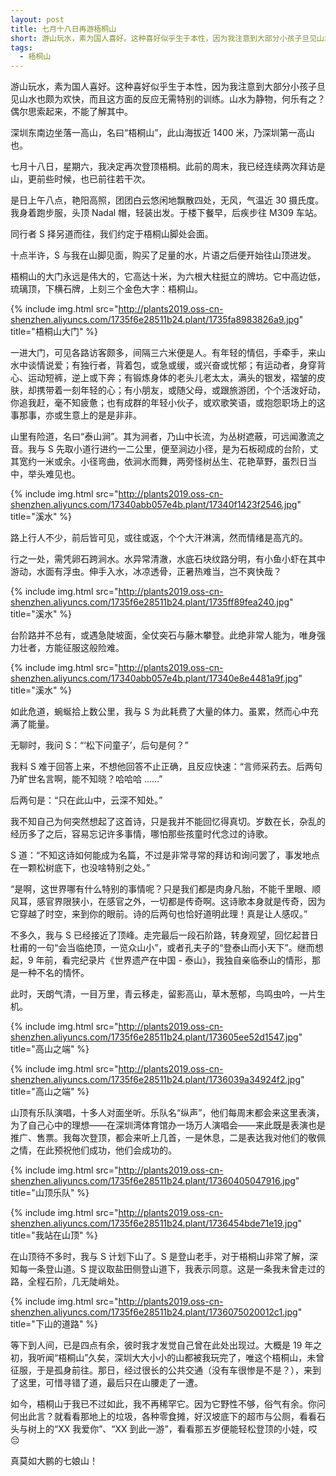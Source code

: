 ```yaml
---
layout: post
title: 七月十八日再游梧桐山
short: 游山玩水，素为国人喜好。这种喜好似乎生于本性，因为我注意到大部分小孩子旦见山水也颇为欢快，而且这方面的反应无需特别的训练。山水为静物，何乐有之？偶尔思索起来，不能了解其中
tags: 
  - 梧桐山
---
```


游山玩水，素为国人喜好。这种喜好似乎生于本性，因为我注意到大部分小孩子旦见山水也颇为欢快，而且这方面的反应无需特别的训练。山水为静物，何乐有之？偶尔思索起来，不能了解其中。

深圳东南边坐落一高山，名曰“梧桐山”，此山海拔近 1400 米，乃深圳第一高山也。

七月十八日，星期六，我决定再次登顶梧桐。此前的周末，我已经连续两次拜访是山，更前些时候，也已前往若干次。

是日上午八点，艳阳高照，团团白云悠闲地飘散四处，无风，气温近 30 摄氏度。我身着跑步服，头顶 Nadal 帽，轻装出发。于楼下餐早，后疾步往 M309 车站。

同行者 S 择另道而往，我们约定于梧桐山脚处会面。

十点半许，S 与我在山脚见面，购买了足量的水，片语之后便开始往山顶进发。

梧桐山的大门永远是伟大的，它高达十米，为六根大柱挺立的牌坊。它中高边低，琉璃顶，下横石牌，上刻三个金色大字：梧桐山。

{% include img.html src="http://plants2019.oss-cn-shenzhen.aliyuncs.com/1735f6e28511b24.plant/1735fa8983826a9.jpg" title="梧桐山大门" %}

一进大门，可见各路访客颇多，间隔三六米便是人。有年轻的情侣，手牵手，来山水中谈情说爱；有独行者，背着包，或急或缓，或兴奋或忧郁；有运动者，身穿背心、运动短裤，逆上或下奔；有锻炼身体的老头儿老太太，满头的银发，褶皱的皮肤，却携带着一刻年轻的心；有小朋友，或随父母，或跟旅游团，个个活泼好动，你追我赶，毫不知疲惫；也有成群的年轻小伙子，或欢歌笑语，或抱怨职场上的这事那事，亦或生意上的是是非非。

山里有险道，名曰“泰山涧”。其为涧者，乃山中长流，为丛树遮蔽，可远闻激流之音。我与 S 先取小道行进约一二公里，便至涧边小径，是为石板砌成的台阶，丈其宽约一米或余。小径弯曲，依涧水而舞，两旁怪树丛生、花艳草野，虽烈日当中，举头难见也。

{% include img.html src="http://plants2019.oss-cn-shenzhen.aliyuncs.com/17340abb057e4b.plant/17340f1423f2546.jpg" title="溪水" %}

路上行人不少，前后皆可见，或往或返，个个大汗淋漓，然而情绪是高亢的。

行之一处，需凭卵石跨涧水。水异常清澈，水底石块纹路分明，有小鱼小虾在其中游动，水面有浮虫。伸手入水，冰凉透骨，正暑热难当，岂不爽快哉？

{% include img.html src="http://plants2019.oss-cn-shenzhen.aliyuncs.com/1735f6e28511b24.plant/1735ff89fea240.jpg" title="溪水" %}

台阶路并不总有，或遇急陡坡面，全仗突石与藤木攀登。此绝非常人能为，唯身强力壮者，方能征服这般险难。

{% include img.html src="http://plants2019.oss-cn-shenzhen.aliyuncs.com/17340abb057e4b.plant/17340e8e4481a9f.jpg" title="溪水" %}

如此危道，蜿蜒拾上数公里，我与 S 为此耗费了大量的体力。虽累，然而心中充满了能量。

无聊时，我问 S：“‘松下问童子’，后句是何？”

我料 S 难于回答上来，不想他回答不止正确，且反应快速：“言师采药去。后两句乃旷世名言啊，能不知晓？哈哈哈 ......”

后两句是：“只在此山中，云深不知处。”

我不知自己为何突然想起了这首诗，只是我并不能回忆得真切。岁数在长，杂乱的经历多了之后，容易忘记许多事情，哪怕那些孩童时代念过的诗歌。

S 道：“不知这诗如何能成为名篇，不过是非常寻常的拜访和询问罢了，事发地点在一颗松树底下，也没啥特别之处。”

“是啊，这世界哪有什么特别的事情呢？只是我们都是肉身凡胎，不能千里眼、顺风耳，感官界限狭小，在感官之外，一切都是传奇啊。这诗歌本身就是传奇，因为它穿越了时空，来到你的眼前。诗的后两句也恰好道明此理！真是让人感叹。”

不多久，我与 S 已经接近了顶峰。走完最后一段石阶路，转身观望，回忆起昔日杜甫的一句“会当临绝顶，一览众山小”，或者孔夫子的“登泰山而小天下”。继而想起，9 年前，看完纪录片《世界遗产在中国 - 泰山》，我独自亲临泰山的情形，那是一种不名的情怀。

此时，天朗气清，一目万里，青云移走，留影高山，草木葱郁，鸟鸣虫吟，一片生机。

{% include img.html src="http://plants2019.oss-cn-shenzhen.aliyuncs.com/1735f6e28511b24.plant/173605ee52d1547.jpg" title="高山之端" %}

{% include img.html src="http://plants2019.oss-cn-shenzhen.aliyuncs.com/1735f6e28511b24.plant/1736039a34924f2.jpg" title="高山之端" %}

山顶有乐队演唱，十多人对面坐听。乐队名“纵声”，他们每周末都会来这里表演，为了自己心中的理想——在深圳湾体育馆办一场万人演唱会——来此既是表演也是推广、售票。我每次登顶，都会来听上几首，一是休息，二是表达我对他们的敬佩之情，在此预祝他们成功，他们会成功的。

{% include img.html src="http://plants2019.oss-cn-shenzhen.aliyuncs.com/1735f6e28511b24.plant/17360405047916.jpg" title="山顶乐队" %}

{% include img.html src="http://plants2019.oss-cn-shenzhen.aliyuncs.com/1735f6e28511b24.plant/1736454bde71e19.jpg" title="我站在山顶" %}

在山顶待不多时，我与 S 计划下山了。S 是登山老手，对于梧桐山非常了解，深知每一条登山道。S 提议取盐田侧登山道下，我表示同意。这是一条我未曾走过的路，全程石阶，几无陡峭处。

{% include img.html src="http://plants2019.oss-cn-shenzhen.aliyuncs.com/1735f6e28511b24.plant/1736075020012c1.jpg" title="下山的道路" %}

等下到人间，已是四点有余，彼时我才发觉自己曾在此处出现过。大概是 19 年之初，我听闻“梧桐山”久矣，深圳大大小小的山都被我玩完了，唯这个梧桐山，未曾征服，于是孤身前往。那日，经过很长的公共交通（没有车很惨是不是？），来到了这里，可惜寻错了道，最后只在山腰走了一遭。

如今，梧桐山于我已不过如此，我不再稀罕它。因为它野性不够，俗气有余。你问何出此言？就看看那地上的垃圾，各种零食摊，好汉坡底下的超市与公厕，看看石头与树上的“XX 我爱你”、“XX 到此一游”，看看那五岁便能轻松登顶的小娃，哎😔

真莫如大鹏的七娘山！
